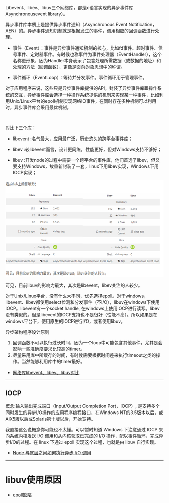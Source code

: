 Libevent、libev、libuv三个网络库，都是c语言实现的异步事件库Asynchronousevent library）。

异步事件库本质上是提供异步事件通知（Asynchronous Event Notification，AEN）的。异步事件通知机制就是根据发生的事件，调用相应的回调函数进行处理。

- 事件（Event）：事件是异步事件通知机制的核心，比如fd事件、超时事件、信号事件、定时器事件。有时候也称事件为事件处理器（EventHandler），这个名称更形象，因为Handler本身表示了包含处理所需数据（或数据的地址）和处理的方法（回调函数），更像是面向对象思想中的称谓。

- 事件循环（EventLoop）：等待并分发事件。事件循环用于管理事件。

对于应用程序来说，这些只是异步事件库提供的API，封装了异步事件库跟操作系统的交互，异步事件库会选择一种操作系统提供的机制来实现某一种事件，比如利用Unix/Linux平台的epoll机制实现网络IO事件，在同时存在多种机制可以利用时，异步事件库会采用最优机制。

 

对比下三个库：
- libevent :名气最大，应用最广泛，历史悠久的跨平台事件库；

- libev :较libevent而言，设计更简练，性能更好，但对Windows支持不够好；

- libuv :开发node的过程中需要一个跨平台的事件库，他们首选了libev，但又要支持Windows，故重新封装了一套，linux下用libev实现，Windows下用IOCP实现；



![](.网络库_images/12ca02c5.png)

可见，目前libuv的影响力最大，其次是libevent，libev关注的人较少。


对于Unix/Linux平台，没有什么大不同，优先选择epoll。对于windows，libevent、libev都使用select检测和分发事件（不I/O），libuv在windows下使用IOCP。libevent有一个socket handle, 在windows上使用IOCP进行读写。libev没有类似的。但是libevent的IOCP支持也不是很好（性能不高）。所以如果是在windows平台下，使用原生的IOCP进行I/O，或者使用libuv。


异步架构程序设计原则
1. 回调函数不可以执行过长时间，因为一个loop中可能包含其他事件，尤其是会影响一些准确度要求比较高的timer。
2. 尽量采用库中所缓存的时间，有时候需要根据时间差来执行timeout之类的操作。当然能够利用库中的timer最好。

- [网络库libevent、libev、libuv对比](https://blog.csdn.net/lijinqi1987/java/article/details/71214974)

---

## IOCP

概念:输入输出完成端口（Input/Output Completion Port，IOCP）, 是支持多个同时发生的异步I/O操作的应用程序编程接口，在Windows NT的3.5版本以后，或AIX5版以后或Solaris第十版以后，开始支持。

我直接这么说概念你可能也不太懂。可以暂时知道 Windows 下注意通过 IOCP 来向系统内核发送 I/O 调用和从内核获取已完成的 I/O 操作，配以事件循环，完成异步I/O的过程。在 linux 下通过 epoll 实现这个过程，也就是由 libuv 自行实现。

- [Node 与底层之间如何执行异步 I/O 调用](https://juejin.im/post/5e1adbc05188253664549bab)

---
# libuv使用原因

- [epoll缺陷](epoll.md)

